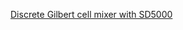 [Discrete Gilbert cell mixer with SD5000](https://www.edn.com/a-guide-to-using-fets-for-voltage-controlled-circuits-part-3/)